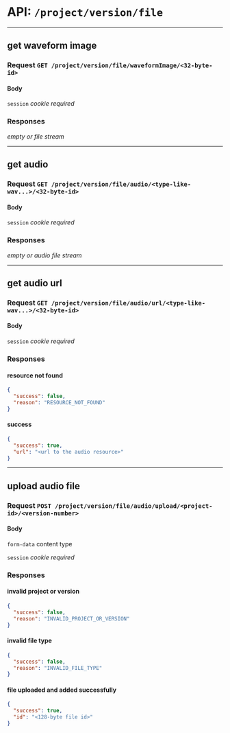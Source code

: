 # API: `/project/version/file`

---
## get waveform image

### Request `GET /project/version/file/waveformImage/<32-byte-id>`

#### Body

`session` _cookie required_

### Responses

_empty or file stream_

---
## get audio

### Request `GET /project/version/file/audio/<type-like-wav...>/<32-byte-id>`

#### Body

`session` _cookie required_

### Responses

_empty or audio file stream_

---
## get audio url

### Request `GET /project/version/file/audio/url/<type-like-wav...>/<32-byte-id>`

#### Body

`session` _cookie required_

### Responses

#### resource not found

```json
{
  "success": false,
  "reason": "RESOURCE_NOT_FOUND"
}
```

#### success

```json
{
  "success": true,
  "url": "<url to the audio resource>"
}
```

---
## upload audio file

### Request `POST /project/version/file/audio/upload/<project-id>/<version-number>`

#### Body

`form-data` content type

`session` _cookie required_

### Responses

#### invalid project or version

```json
{
  "success": false,
  "reason": "INVALID_PROJECT_OR_VERSION"
}
```

#### invalid file type

```json
{
  "success": false,
  "reason": "INVALID_FILE_TYPE"
}
```

#### file uploaded and added successfully

```json
{
  "success": true,
  "id": "<128-byte file id>"
}
```